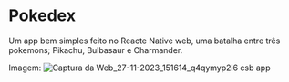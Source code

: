 # Pokedex

 Um app bem simples feito no Reacte Native web, uma batalha entre três pokemons; Pikachu, Bulbasaur e Charmander.

 Imagem:
 ![Captura da Web_27-11-2023_151614_q4qymyp2l6 csb app](https://github.com/Alanis75813/Pokedex/assets/136914767/fecc8119-1059-4cc7-9a80-31d8269d7124)
